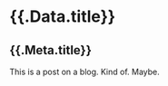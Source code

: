 <!--{
	"title": "First Post"
}-->

# {{.Data.title}}

## {{.Meta.title}}

This is a post on a blog. Kind of. Maybe.
